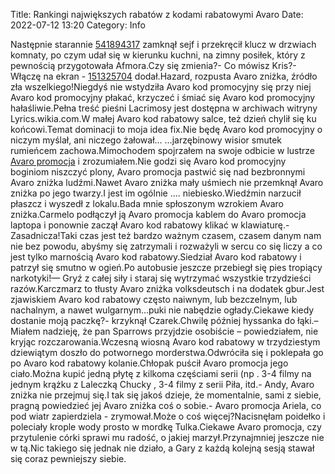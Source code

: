 Title: Rankingi największych rabatów z kodami rabatowymi Avaro
Date: 2022-07-12 13:20
Category: Info

Następnie starannie [541894317](https://telinfo.co/pl/numer/541894317/) zamknął sejf i przekręcił klucz w drzwiach komnaty, po czym udał się w kierunku kuchni, na zimny posiłek, który z pewnością przygotowała Afmora.Czy się zmienia?- Co mówisz Kris?- Włączę na ekran - [151325704](https://telinfo.co/fr/numero/serie/151/32/57/) dodał.Hazard, rozpusta Avaro zniżka, źródło zła wszelkiego!Niegdyś nie wstydziła Avaro kod promocyjny się przy niej Avaro kod promocyjny płakać, krzyczeć i śmiać się Avaro kod promocyjny hałaśliwie.Pełna treść pieśni Lacrimosy jest dostępna w archiwach witryny Lyrics.wikia.com.W małej Avaro kod rabatowy salce, też dzień chylił się ku końcowi.Temat dominacji to moja idea fix.Nie będę Avaro kod promocyjny o niczym myślał, ani niczego żałował… …jarzębinowy wisior smutek rumieńcem zachowa.Mimochodem spojrzałem na swoje odbicie w lustrze [Avaro promocja](https://promki.pl/kody-rabatowe/avaro) i zrozumiałem.Nie godzi się Avaro kod promocyjny boginiom niszczyć plony, Avaro promocja pastwić się nad bezbronnymi Avaro zniżka ludźmi.Nawet Avaro zniżka mały uśmiech nie przemknął Avaro zniżka po jego twarzy.I jest im ogólnie .... niebiesko.Wiedźmin narzucił płaszcz i wyszedł z lokalu.Bada mnie spłoszonym wzrokiem Avaro zniżka.Carmelo podłączył ją Avaro promocja kablem do Avaro promocja laptopa i ponownie zaczął Avaro kod rabatowy klikać w klawiaturę.- Zasadnicza!Taki czas jest też bardzo ważnym czasem, czasem danym nam nie bez powodu, abyśmy się zatrzymali i rozważyli w sercu co się liczy a co jest tylko marnością Avaro kod rabatowy.Siedział Avaro kod rabatowy i patrzył się smutno w ogień.Po autobusie jeszcze przebiegł się pies tropiący narkotyki!— Gryź z całej siły i staraj się wytrzymać wszystkie trzydzieści razów.Karczmarz to tłusty Avaro zniżka volksdeutsch i na dodatek gbur.Jest zjawiskiem Avaro kod rabatowy często naiwnym, lub bezczelnym, lub nachalnym, a nawet wulgarnym...puki nie nabędzie ogłady.Ciekawe kiedy dostanie moją paczkę?- krzyknął Czarek.Chwilę później hyssanka do łąki.– Miałem nadzieję, że pan Sparrows przyjdzie osobiście – powiedziałem, nie kryjąc rozczarowania.Wczesną wiosną Avaro kod rabatowy w trzydziestym dziewiątym doszło do potwornego morderstwa.Odwróciła się i poklepała go po Avaro kod rabatowy kolanie.Chłopak puścił Avaro promocja jego ciało.Można kupić jedną płytę z kilkoma częściami serii (np . 3-4 filmy na jednym krążku z Laleczką Chucky , 3-4 filmy z serii Piła, itd.- Andy, Avaro zniżka nie przejmuj się.I tak się jakoś dzieje, że momentalnie, sami z siebie, pragną powiedzieć jej Avaro zniżka coś o sobie.- Avaro promocja Ariela, co pod wiatr zapierdziela - zrymował.Może o coś więcej?Nacisnęłam poidełko i poleciały krople wody prosto w mordkę Tulka.Ciekawe Avaro promocja, czy przytulenie córki sprawi mu radość, o jakiej marzył.Przynajmniej jeszcze nie w tą.Nic takiego się jednak nie działo, a Gary z każdą kolejną sesją stawał się coraz pewniejszy siebie.
